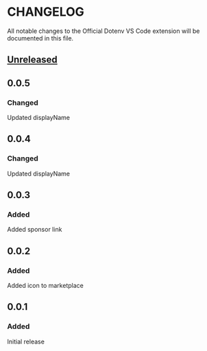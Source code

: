# CHANGELOG

All notable changes to the Official Dotenv VS Code extension will be documented in this file.

## [Unreleased](https://github.com/dotenv-org/dotenv-vscode/compare/v0.0.5...master)

## 0.0.5

### Changed

Updated displayName

## 0.0.4

### Changed

Updated displayName

## 0.0.3

### Added

Added sponsor link

## 0.0.2

### Added

Added icon to marketplace

## 0.0.1

### Added

Initial release
